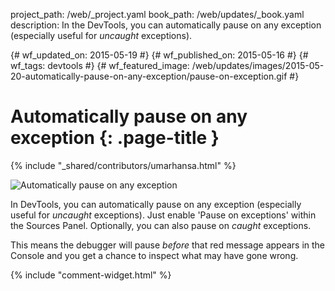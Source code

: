project_path: /web/_project.yaml
book_path: /web/updates/_book.yaml
description: In the DevTools, you can automatically pause on any exception (especially useful for <em>uncaught</em> exceptions).

{# wf_updated_on: 2015-05-19 #}
{# wf_published_on: 2015-05-16 #}
{# wf_tags: devtools #}
{# wf_featured_image: /web/updates/images/2015-05-20-automatically-pause-on-any-exception/pause-on-exception.gif #}

# Automatically pause on any exception {: .page-title }

{% include "_shared/contributors/umarhansa.html" %}


<img src="/web/updates/images/2015-05-20-automatically-pause-on-any-exception/pause-on-exception.gif" alt="Automatically pause on any exception">

In DevTools, you can automatically pause on any exception (especially useful for <em>uncaught</em> exceptions). Just enable 'Pause on exceptions' within the Sources Panel. Optionally, you can also pause on <em>caught</em> exceptions.

This means the debugger will pause <em>before</em> that red message appears in the Console and you get a chance to inspect what may have gone wrong.


{% include "comment-widget.html" %}
